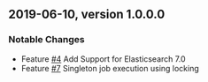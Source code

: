 ## 2019-06-10, version 1.0.0.0

### Notable Changes
* Feature [#4](https://github.com/opendistro-for-elasticsearch/job-scheduler/issues/4) Add Support for Elasticsearch 7.0
* Feature [#7](https://github.com/opendistro-for-elasticsearch/job-scheduler/issues/7) Singleton job execution using locking
